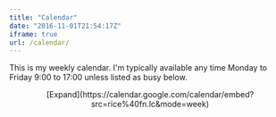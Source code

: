 ```yaml
---
title: "Calendar"
date: "2016-11-01T21:54:17Z"
iframe: true
url: /calendar/
---
```


This is my weekly calendar. I'm typically available any time Monday to Friday
9:00 to 17:00 unless listed as busy below.

<amp-iframe width=300 height=300
  sandbox="allow-scripts allow-same-origin"
  layout="responsive"
  frameborder="0"
  src="https://calendar.google.com/calendar/embed?src=rice%40fn.lc&mode=week">
  <amp-img layout="fill" src="/calendar.png" placeholder></amp-img>
</amp-iframe>

<center>
[Expand](https://calendar.google.com/calendar/embed?src=rice%40fn.lc&mode=week)
</center>

